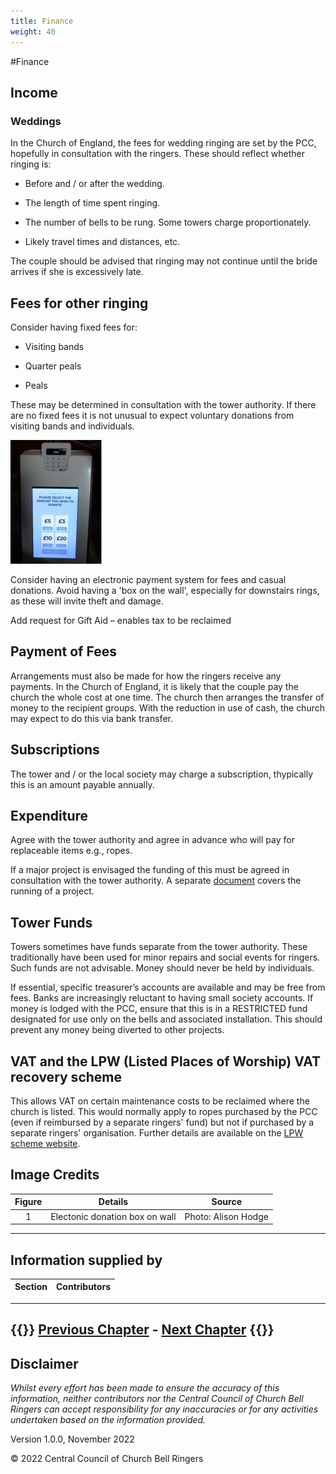 ```yaml
---
title: Finance
weight: 40
---
```


#Finance

## Income  

### Weddings 

In the Church of England, the fees for wedding ringing are set by the PCC, hopefully in consultation with the ringers. These should reflect whether ringing is: 

- Before and / or after the wedding. 

- The length of time spent ringing. 

- The number of bells to be rung. Some towers charge proportionately.

- Likely travel times and distances, etc. 

The couple should be advised that ringing may not continue until the bride arrives if she is excessively late.  

## Fees for other ringing 

Consider having fixed fees for: 

- Visiting bands  

- Quarter peals 

- Peals 

These may be determined in consultation with the tower authority. If there are no fixed fees it is not unusual to expect voluntary donations from visiting bands and individuals.

![Electronic donation](Electronic_donation.jpg)

Consider having an electronic payment system for fees and casual donations.  Avoid having a 'box on the wall', especially for downstairs rings, as these will invite theft and damage. 

Add request for Gift Aid – enables tax to be reclaimed 

## Payment of Fees 

Arrangements must also be made for how the ringers receive any payments. In the Church of England, it is likely that the couple pay the church the whole cost at one time. The church then arranges the transfer of money to the recipient groups. With the reduction in use of cash, the church may expect to do this via bank transfer. 

## Subscriptions

The tower and / or the local society may charge a subscription, thypically this is an amount payable annually.

## Expenditure 

Agree with the tower authority and agree in advance who will pay for replaceable items e.g., ropes. 

If a major project is envisaged the funding of this must be agreed in consultation with the tower authority. A separate [document](https://cccbr.org.uk/major-projects/) covers the running of a project.

## Tower Funds 

Towers sometimes have funds separate from the tower authority. These traditionally have been used for minor repairs and social events for ringers. Such funds are not advisable. Money should never be held by individuals.  

If essential, specific treasurer’s accounts are available and may be free from fees. Banks are increasingly reluctant to having small society accounts. If money is lodged with the PCC, ensure that this is in a RESTRICTED fund designated for use only on the bells and associated installation. This should prevent any money being diverted to other projects.

## VAT and the LPW (Listed Places of Worship) VAT recovery scheme 

This allows VAT on certain maintenance costs to be reclaimed where the church is listed. This would normally apply to ropes purchased by the PCC (even if reimbursed by a separate ringers' fund) but not if purchased by a separate ringers' organisation. Further details are available on the [LPW scheme website](http://www.lpwscheme.org.uk/). 

## Image Credits

| Figure | Details | Source |
| :---: | --- | --- |
| 1 | Electonic donation box on wall | Photo: Alison Hodge |

----

## Information supplied by 

| Section | Contributors |
| :---: | --- |
----

{{<hint info>}}
**[Previous Chapter](../030-Formalities)** - **[Next Chapter](../050-HealthSafety)**
{{</hint>}}
----

## Disclaimer
 
*Whilst every effort has been made to ensure the accuracy of this information, neither contributors nor the Central Council of Church Bell Ringers can accept responsibility for any inaccuracies or for any activities undertaken based on the information provided.*

Version 1.0.0, November 2022

© 2022 Central Council of Church Bell Ringers
